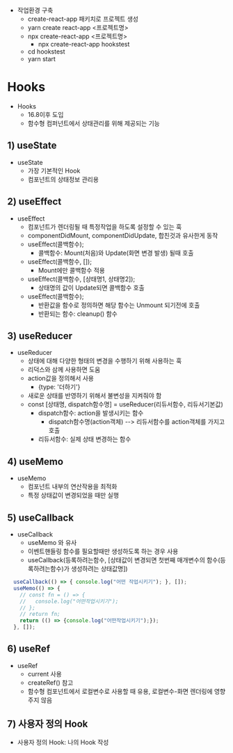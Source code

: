 * 작업환경 구축
  - create-react-app 패키치로 프로젝트 생성
  - yarn create react-app <프로젝트명>
  - npx create-react-app <프로젝트명>
    - npx create-react-app hookstest
  - cd hookstest
  - yarn start

# Hooks
* Hooks
  - 16.8이후 도입
  - 함수형 컴퍼넌트에서 상태관리를 위해 제공되는 기능

## 1) useState
* useState
  - 가장 기본적인 Hook
  - 컴포넌트의 상태정보 관리용

## 2) useEffect
* useEffect
  - 컴포넌트가 렌더링될 때 특정작업을 하도록 설정할 수 있는 훅
  - componentDidMount, componentDidUpdate, 합친것과 유사한게 동작
  - useEffect(콜백함수);
    - 콜백함수: Mount(처음)와 Update(화면 변경 발생) 될때 호출
  - useEffect(콜백함수, []);
    - Mount에만 콜백함수 적용
  - useEffect(콜백함수, [상태명1, 상태명2]);
    - 상태명의 값이 Update되면 콜백함수 호출 
  - useEffect(콜백함수);
    - 반환값을 함수로 정의하면 해당 함수는 Unmount 되기전에 호출
    - 반환되는 함수: cleanup() 함수
    

## 3) useReducer
* useReducer
  - 상태에 대해 다양한 형태의 변경을 수행하기 위해 사용하는 훅
  - 리덕스와 삼께 사용하면 도움
  - action값을 정의해서 사용
    - {type: '더하기'}
  - 새로운 상태를 반영하기 위해서 불변성을 지켜줘야 함
  - const [상태명, dispatch함수명] = useReducer(리듀서함수, 리듀서기본값)
    - dispatch함수: action을 발생시키는 함수
      - dispatch함수명(action객체) --> 리듀서함수를 action객체를 가지고 호출
    - 리듀서함수: 실제 상태 변경하는 함수

## 4) useMemo
* useMemo
  - 컴포넌트 내부의 연산작용을 최적화
  - 특정 상태값이 변경되었을 때만 실행

## 5) useCallback
* useCallback
  - useMemo 와 유사
  - 이벤트핸들링 함수를 필요할때만 생성하도록 하는 경우 사용
  - useCallback(등록하려는함수, [상태값이 변경되면 첫번째 매개변수의 함수(등록하려는함수)가 생성하려는 상태값명])
```javascript
  useCallback(() => { console.log("어떤 작업시키기"); }, []);
  useMemo(() => { 
    // const fn = () => {
    //   console.log("어떤작업시키기");
    // };
    // return fn;
    return (() => {console.log("어떤작업시키기");});
  }, []);
```

## 6) useRef
* useRef
  - current 사용
  - createRef() 참고
  - 함수형 컴포넌트에서 로컬변수로 사용할 때 유용, 로컬변수-화면 렌더링에 영향주지 않음

## 7) 사용자 정의 Hook
* 사용자 정의 Hook: 나의 Hook 작성
